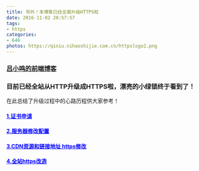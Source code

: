 ```yaml
---
title: 号外！本博客已经全面升级HTTPS啦
date: 2016-11-02 20:57:57
tags:
- https
categories:
- 646
photos: https://qiniu.nihaoshijie.com.cn/httpslogo2.png
---
```

<h3><a href="https://www.nihaoshijie.com.cn">吕小鸣的前端博客</a></h3><h3>目前已经全站从HTTP升级成HTTPS啦，漂亮的小绿锁终于看到了！</h3>
<!--more-->
<p>在此总结了升级过程中的心路历程供大家参考！</p><h4><span style="text-decoration: underline; color: #0000ff;">1.证书申请</span></h4><h4><span style="text-decoration: underline; color: #0000ff;">2.服务器修改配置</span></h4><h4><span style="text-decoration: underline; color: #0000ff;">3.CDN资源和链接地址 https修改</span></h4><h4><span style="text-decoration: underline; color: #0000ff;">4.全站https改造</span></h4>